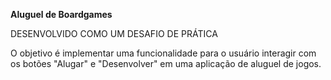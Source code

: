 **Aluguel de Boardgames**

DESENVOLVIDO COMO UM DESAFIO DE PRÁTICA

O objetivo é implementar uma funcionalidade para o usuário interagir com os botões "Alugar" e "Desenvolver" em uma aplicação de aluguel de jogos.
